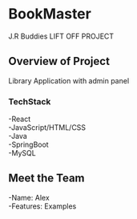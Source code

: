 # BookMaster
J.R Buddies LIFT OFF PROJECT

## Overview of Project
Library Application with admin panel

### TechStack
-React</br>
-JavaScript/HTML/CSS</br>
-Java</br>
-SpringBoot</br>
-MySQL</br>

## Meet the Team

-Name: Alex</br>
-Features: Examples